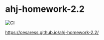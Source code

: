 # ahj-homework-2.2

![CI](https://github.com/Cesaress/ahj-homework-1.1/actions/workflows/main.yml/badge.svg)

https://cesaress.github.io/ahj-homework-2.2/
